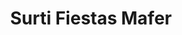 ---
title: "Surti Fiestas Mafer"
url: /toluca-estado-de-mexico/surti-fiestas-mafer/
shop: Süßwaren
---